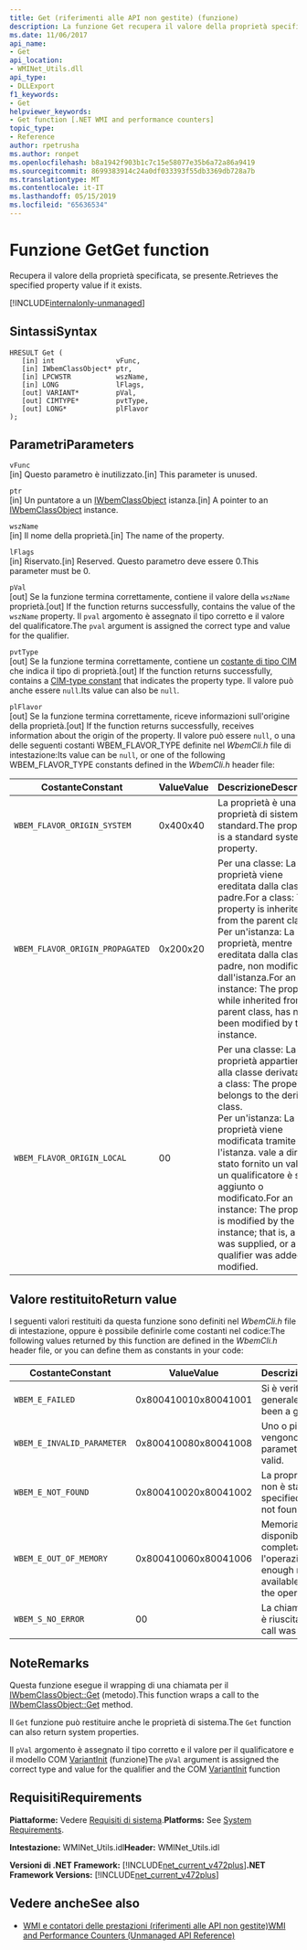 ```yaml
---
title: Get (riferimenti alle API non gestite) (funzione)
description: La funzione Get recupera il valore della proprietà specificata.
ms.date: 11/06/2017
api_name:
- Get
api_location:
- WMINet_Utils.dll
api_type:
- DLLExport
f1_keywords:
- Get
helpviewer_keywords:
- Get function [.NET WMI and performance counters]
topic_type:
- Reference
author: rpetrusha
ms.author: ronpet
ms.openlocfilehash: b8a1942f903b1c7c15e58077e35b6a72a86a9419
ms.sourcegitcommit: 8699383914c24a0df033393f55db3369db728a7b
ms.translationtype: MT
ms.contentlocale: it-IT
ms.lasthandoff: 05/15/2019
ms.locfileid: "65636534"
---
```

# <a name="get-function"></a><span data-ttu-id="64477-103">Funzione Get</span><span class="sxs-lookup"><span data-stu-id="64477-103">Get function</span></span>

<span data-ttu-id="64477-104">Recupera il valore della proprietà specificata, se presente.</span><span class="sxs-lookup"><span data-stu-id="64477-104">Retrieves the specified property value if it exists.</span></span>

[!INCLUDE[internalonly-unmanaged](../../../../includes/internalonly-unmanaged.md)]

## <a name="syntax"></a><span data-ttu-id="64477-105">Sintassi</span><span class="sxs-lookup"><span data-stu-id="64477-105">Syntax</span></span>

```
HRESULT Get (
   [in] int               vFunc, 
   [in] IWbemClassObject* ptr, 
   [in] LPCWSTR           wszName,
   [in] LONG              lFlags,
   [out] VARIANT*         pVal,
   [out] CIMTYPE*         pvtType,
   [out] LONG*            plFlavor
); 
```

## <a name="parameters"></a><span data-ttu-id="64477-106">Parametri</span><span class="sxs-lookup"><span data-stu-id="64477-106">Parameters</span></span>

`vFunc`\
<span data-ttu-id="64477-107">[in] Questo parametro è inutilizzato.</span><span class="sxs-lookup"><span data-stu-id="64477-107">[in] This parameter is unused.</span></span>

`ptr`\
<span data-ttu-id="64477-108">[in] Un puntatore a un [IWbemClassObject](/windows/desktop/api/wbemcli/nn-wbemcli-iwbemclassobject) istanza.</span><span class="sxs-lookup"><span data-stu-id="64477-108">[in] A pointer to an [IWbemClassObject](/windows/desktop/api/wbemcli/nn-wbemcli-iwbemclassobject) instance.</span></span>

`wszName`\
<span data-ttu-id="64477-109">[in] Il nome della proprietà.</span><span class="sxs-lookup"><span data-stu-id="64477-109">[in] The name of the property.</span></span>

`lFlags`\
<span data-ttu-id="64477-110">[in] Riservato.</span><span class="sxs-lookup"><span data-stu-id="64477-110">[in] Reserved.</span></span> <span data-ttu-id="64477-111">Questo parametro deve essere 0.</span><span class="sxs-lookup"><span data-stu-id="64477-111">This parameter must be 0.</span></span>

`pVal`\
<span data-ttu-id="64477-112">[out] Se la funzione termina correttamente, contiene il valore della `wszName` proprietà.</span><span class="sxs-lookup"><span data-stu-id="64477-112">[out] If the function returns successfully, contains the value of the `wszName` property.</span></span> <span data-ttu-id="64477-113">Il `pval` argomento è assegnato il tipo corretto e il valore del qualificatore.</span><span class="sxs-lookup"><span data-stu-id="64477-113">The `pval` argument is assigned the correct type and value for the qualifier.</span></span>

`pvtType`\
<span data-ttu-id="64477-114">[out] Se la funzione termina correttamente, contiene un [costante di tipo CIM](/windows/desktop/api/wbemcli/ne-wbemcli-tag_cimtype_enumeration) che indica il tipo di proprietà.</span><span class="sxs-lookup"><span data-stu-id="64477-114">[out] If the function returns successfully, contains a [CIM-type constant](/windows/desktop/api/wbemcli/ne-wbemcli-tag_cimtype_enumeration) that indicates the property type.</span></span> <span data-ttu-id="64477-115">Il valore può anche essere `null`.</span><span class="sxs-lookup"><span data-stu-id="64477-115">Its value can also be `null`.</span></span> 

`plFlavor`\
<span data-ttu-id="64477-116">[out] Se la funzione termina correttamente, riceve informazioni sull'origine della proprietà.</span><span class="sxs-lookup"><span data-stu-id="64477-116">[out] If the function returns successfully, receives information about the origin of the property.</span></span> <span data-ttu-id="64477-117">Il valore può essere `null`, o una delle seguenti costanti WBEM_FLAVOR_TYPE definite nel *WbemCli.h* file di intestazione:</span><span class="sxs-lookup"><span data-stu-id="64477-117">Its value can be `null`, or one of the following WBEM_FLAVOR_TYPE constants defined in the *WbemCli.h* header file:</span></span> 

|<span data-ttu-id="64477-118">Costante</span><span class="sxs-lookup"><span data-stu-id="64477-118">Constant</span></span>  |<span data-ttu-id="64477-119">Value</span><span class="sxs-lookup"><span data-stu-id="64477-119">Value</span></span>  |<span data-ttu-id="64477-120">Descrizione</span><span class="sxs-lookup"><span data-stu-id="64477-120">Description</span></span>  |
|---------|---------|---------|
| `WBEM_FLAVOR_ORIGIN_SYSTEM` | <span data-ttu-id="64477-121">0x40</span><span class="sxs-lookup"><span data-stu-id="64477-121">0x40</span></span> | <span data-ttu-id="64477-122">La proprietà è una proprietà di sistema standard.</span><span class="sxs-lookup"><span data-stu-id="64477-122">The property is a standard system property.</span></span> |
| `WBEM_FLAVOR_ORIGIN_PROPAGATED` | <span data-ttu-id="64477-123">0x20</span><span class="sxs-lookup"><span data-stu-id="64477-123">0x20</span></span> | <span data-ttu-id="64477-124">Per una classe: La proprietà viene ereditata dalla classe padre.</span><span class="sxs-lookup"><span data-stu-id="64477-124">For a class: The property is inherited from the parent class.</span></span> <br> <span data-ttu-id="64477-125">Per un'istanza: La proprietà, mentre ereditata dalla classe padre, non modificata dall'istanza.</span><span class="sxs-lookup"><span data-stu-id="64477-125">For an instance: The property, while inherited from the parent class, has not been modified by the instance.</span></span>  |
| `WBEM_FLAVOR_ORIGIN_LOCAL` | <span data-ttu-id="64477-126">0</span><span class="sxs-lookup"><span data-stu-id="64477-126">0</span></span> | <span data-ttu-id="64477-127">Per una classe: La proprietà appartiene alla classe derivata.</span><span class="sxs-lookup"><span data-stu-id="64477-127">For a class: The property belongs to the derived class.</span></span> <br> <span data-ttu-id="64477-128">Per un'istanza: La proprietà viene modificata tramite l'istanza. vale a dire, è stato fornito un valore o un qualificatore è stato aggiunto o modificato.</span><span class="sxs-lookup"><span data-stu-id="64477-128">For an instance: The property is modified by the instance; that is, a value was supplied, or a qualifier was added or modified.</span></span> |

## <a name="return-value"></a><span data-ttu-id="64477-129">Valore restituito</span><span class="sxs-lookup"><span data-stu-id="64477-129">Return value</span></span>

<span data-ttu-id="64477-130">I seguenti valori restituiti da questa funzione sono definiti nel *WbemCli.h* file di intestazione, oppure è possibile definirle come costanti nel codice:</span><span class="sxs-lookup"><span data-stu-id="64477-130">The following values returned by this function are defined in the *WbemCli.h* header file, or you can define them as constants in your code:</span></span>

|<span data-ttu-id="64477-131">Costante</span><span class="sxs-lookup"><span data-stu-id="64477-131">Constant</span></span>  |<span data-ttu-id="64477-132">Value</span><span class="sxs-lookup"><span data-stu-id="64477-132">Value</span></span>  |<span data-ttu-id="64477-133">Descrizione</span><span class="sxs-lookup"><span data-stu-id="64477-133">Description</span></span>  |
|---------|---------|---------|
|`WBEM_E_FAILED` | <span data-ttu-id="64477-134">0x80041001</span><span class="sxs-lookup"><span data-stu-id="64477-134">0x80041001</span></span> | <span data-ttu-id="64477-135">Si è verificato un errore generale.</span><span class="sxs-lookup"><span data-stu-id="64477-135">There has been a general failure.</span></span> |
|`WBEM_E_INVALID_PARAMETER` | <span data-ttu-id="64477-136">0x80041008</span><span class="sxs-lookup"><span data-stu-id="64477-136">0x80041008</span></span> | <span data-ttu-id="64477-137">Uno o più parametri non vengono.</span><span class="sxs-lookup"><span data-stu-id="64477-137">One or more parameters are not valid.</span></span> |
|`WBEM_E_NOT_FOUND` | <span data-ttu-id="64477-138">0x80041002</span><span class="sxs-lookup"><span data-stu-id="64477-138">0x80041002</span></span> | <span data-ttu-id="64477-139">La proprietà specificata non è stata trovata.</span><span class="sxs-lookup"><span data-stu-id="64477-139">The specified property was not found.</span></span> |
|`WBEM_E_OUT_OF_MEMORY` | <span data-ttu-id="64477-140">0x80041006</span><span class="sxs-lookup"><span data-stu-id="64477-140">0x80041006</span></span> | <span data-ttu-id="64477-141">Memoria insufficiente è disponibile per completare l'operazione.</span><span class="sxs-lookup"><span data-stu-id="64477-141">Not enough memory is available to complete the operation.</span></span> |
|`WBEM_S_NO_ERROR` | <span data-ttu-id="64477-142">0</span><span class="sxs-lookup"><span data-stu-id="64477-142">0</span></span> | <span data-ttu-id="64477-143">La chiamata di funzione è riuscita.</span><span class="sxs-lookup"><span data-stu-id="64477-143">The function call was successful.</span></span>  |

## <a name="remarks"></a><span data-ttu-id="64477-144">Note</span><span class="sxs-lookup"><span data-stu-id="64477-144">Remarks</span></span>

<span data-ttu-id="64477-145">Questa funzione esegue il wrapping di una chiamata per il [IWbemClassObject::Get](/windows/desktop/api/wbemcli/nf-wbemcli-iwbemclassobject-get) (metodo).</span><span class="sxs-lookup"><span data-stu-id="64477-145">This function wraps a call to the [IWbemClassObject::Get](/windows/desktop/api/wbemcli/nf-wbemcli-iwbemclassobject-get) method.</span></span>

<span data-ttu-id="64477-146">Il `Get` funzione può restituire anche le proprietà di sistema.</span><span class="sxs-lookup"><span data-stu-id="64477-146">The `Get` function can also return system properties.</span></span>

<span data-ttu-id="64477-147">Il `pVal` argomento è assegnato il tipo corretto e il valore per il qualificatore e il modello COM [VariantInit](https://docs.microsoft.com/previous-versions/windows/desktop/api/oleauto/nf-oleauto-variantinit) (funzione)</span><span class="sxs-lookup"><span data-stu-id="64477-147">The `pVal` argument is assigned the correct type and value for the qualifier and the COM [VariantInit](https://docs.microsoft.com/previous-versions/windows/desktop/api/oleauto/nf-oleauto-variantinit) function</span></span>

## <a name="requirements"></a><span data-ttu-id="64477-148">Requisiti</span><span class="sxs-lookup"><span data-stu-id="64477-148">Requirements</span></span>

 <span data-ttu-id="64477-149">**Piattaforme:** Vedere [Requisiti di sistema](../../../../docs/framework/get-started/system-requirements.md).</span><span class="sxs-lookup"><span data-stu-id="64477-149">**Platforms:** See [System Requirements](../../../../docs/framework/get-started/system-requirements.md).</span></span>

 <span data-ttu-id="64477-150">**Intestazione:** WMINet_Utils.idl</span><span class="sxs-lookup"><span data-stu-id="64477-150">**Header:** WMINet_Utils.idl</span></span>

 <span data-ttu-id="64477-151">**Versioni di .NET Framework:** [!INCLUDE[net_current_v472plus](../../../../includes/net-current-v472plus.md)]</span><span class="sxs-lookup"><span data-stu-id="64477-151">**.NET Framework Versions:** [!INCLUDE[net_current_v472plus](../../../../includes/net-current-v472plus.md)]</span></span>

## <a name="see-also"></a><span data-ttu-id="64477-152">Vedere anche</span><span class="sxs-lookup"><span data-stu-id="64477-152">See also</span></span>

- [<span data-ttu-id="64477-153">WMI e contatori delle prestazioni (riferimenti alle API non gestite)</span><span class="sxs-lookup"><span data-stu-id="64477-153">WMI and Performance Counters (Unmanaged API Reference)</span></span>](index.md)
